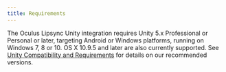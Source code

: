 ```yaml
---
title: Requirements
---
```

The Oculus Lipsync Unity integration requires Unity 5.x Professional or Personal or later, targeting Android or Windows platforms, running on Windows 7, 8 or 10. OS X 10.9.5 and later are also currently supported. See [Unity Compatibility and Requirements](/documentation/unity/latest/concepts/unity-req/) for details on our recommended versions.

